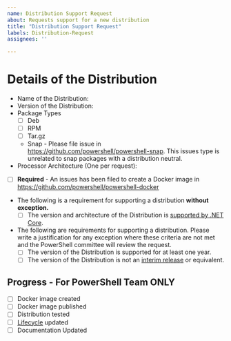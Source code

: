 ```yaml
---
name: Distribution Support Request
about: Requests support for a new distribution
title: "Distribution Support Request"
labels: Distribution-Request
assignees: ''

---
```


# Details of the Distribution

- Name of the Distribution: 
- Version of the Distribution:
- Package Types
  - [ ] Deb
  - [ ] RPM
  - [ ] Tar.gz
  - Snap - Please file issue in https://github.com/powershell/powershell-snap.  This issues type is unrelated to snap packages with a distribution neutral.
- Processor Architecture (One per request): 
- [ ] **Required** - An issues has been filed to create a Docker image in https://github.com/powershell/powershell-docker
- The following is a requirement for supporting a distribution **without exception.**
  - [ ] The version and architecture of the Distribution is [supported by .NET Core](https://github.com/dotnet/core/blob/master/release-notes/3.0/3.0-supported-os.md#linux).
- The following are requirements for supporting a distribution.
  Please write a justification for any exception where these criteria are not met and 
  the PowerShell committee will review the request.
  - [ ] The version of the Distribution is supported for at least one year.
  - [ ] The version of the Distribution is not an [interim release](https://ubuntu.com/about/release-cycle) or equivalent.

## Progress - For PowerShell Team **ONLY**

- [ ] Docker image created
- [ ] Docker image published
- [ ] Distribution tested
- [ ] [Lifecycle](https://github.com/MicrosoftDocs/PowerShell-Docs/blob/staging/reference/docs-conceptual/PowerShell-Support-Lifecycle.md) updated
- [ ] Documentation Updated
